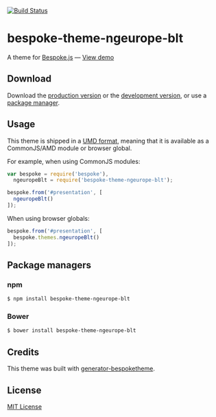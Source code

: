 [![Build Status](https://secure.travis-ci.org/ToastShaman/bespoke-theme-ngeurope-blt.png?branch=master)](https://travis-ci.org/ToastShaman/bespoke-theme-ngeurope-blt)

# bespoke-theme-ngeurope-blt

A theme for [Bespoke.js](http://markdalgleish.com/projects/bespoke.js) &mdash; [View demo](http://ToastShaman.github.io/bespoke-theme-ngeurope-blt)

## Download

Download the [production version][min] or the [development version][max], or use a [package manager](#package-managers).

[min]: https://raw.github.com/ToastShaman/bespoke-theme-ngeurope-blt/master/dist/bespoke-theme-ngeurope-blt.min.js
[max]: https://raw.github.com/ToastShaman/bespoke-theme-ngeurope-blt/master/dist/bespoke-theme-ngeurope-blt.js

## Usage

This theme is shipped in a [UMD format](https://github.com/umdjs/umd), meaning that it is available as a CommonJS/AMD module or browser global.

For example, when using CommonJS modules:

```js
var bespoke = require('bespoke'),
  ngeuropeBlt = require('bespoke-theme-ngeurope-blt');

bespoke.from('#presentation', [
  ngeuropeBlt()
]);
```

When using browser globals:

```js
bespoke.from('#presentation', [
  bespoke.themes.ngeuropeBlt()
]);
```

## Package managers

### npm

```bash
$ npm install bespoke-theme-ngeurope-blt
```

### Bower

```bash
$ bower install bespoke-theme-ngeurope-blt
```

## Credits

This theme was built with [generator-bespoketheme](https://github.com/markdalgleish/generator-bespoketheme).

## License

[MIT License](http://en.wikipedia.org/wiki/MIT_License)
